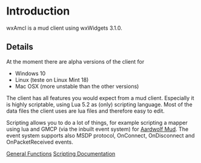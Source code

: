 # Introduction #

wxAmcl is a mud client using wxWidgets 3.1.0.


## Details ##

At the moment there are alpha versions of the client for

  * Windows 10
  * Linux (teste on Linux Mint 18)
  * Mac OSX (more unstable than the other versions)

The client has all features you would expect from a mud client.
Especially it is highly scriptable, using Lua 5.2 as (only) scripting language.
Most of the data files the client uses are lua files and therefore easy to edit.

Scripting allows you to do a lot of things, for example scripting a mapper using lua and GMCP (via the inbuilt event system) for [Aardwolf Mud](http://aardwolf.com).
The event system supports also MSDP protocol, OnConnect, OnDisconnect and OnPacketReceived events.

[General Functions](GeneralFuncs.md)
[Scripting Documentation](ScriptingDocs.md)
